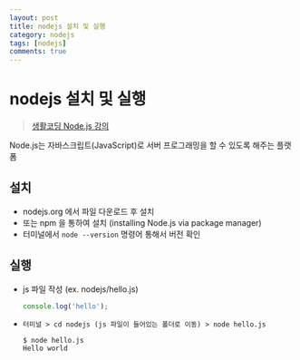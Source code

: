 ```yaml
---
layout: post
title: nodejs 설치 및 실행
category: nodejs
tags: [nodejs]
comments: true
---
```

# nodejs 설치 및 실행
> [생활코딩 Node.js 강의](https://opentutorials.org/course/2136/11852)

Node.js는 자바스크립트(JavaScript)로 서버 프로그래밍을 할 수 있도록 해주는 플랫폼

## 설치
-  nodejs.org 에서 파일 다운로드 후 설치
-  또는 npm 을 통하여 설치 (installing Node.js via package manager)
-  터미널에서 `node --version` 명령어 통해서 버전 확인

## 실행
- js 파일 작성 (ex. nodejs/hello.js)

  ```javascript
  console.log('hello');
  ```
- `터미널 > cd nodejs (js 파일이 들어있는 폴더로 이동) > node hello.js`

  ```
  $ node hello.js
  Hello world
  ```

